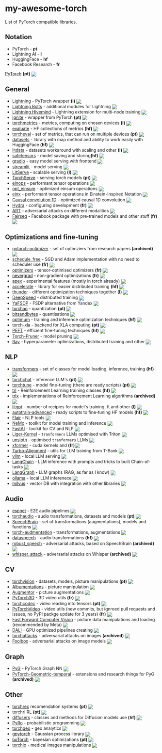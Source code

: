 # my-awesome-torch
List of PyTorch compatible libraries.

## Notation
- PyTorch - <b>pt</b>
- Lightning AI - <b>l</b>
- HuggingFace - <b>hf</b>
- Facebook Research - <b>fr</b>

[PyTorch](https://github.com/pytorch/pytorch) <b>(pt)</b>  <img src="https://img.shields.io/github/stars/pytorch/pytorch?style=social" align="center">

## General
- [Lightning](https://github.com/Lightning-AI/pytorch-lightning) - PyTorch wrapper <b>(l)</b> <img src="https://img.shields.io/github/stars/Lightning-AI/pytorch-lightning?style=social" align="center">
- [Lightning Bolts](https://github.com/Lightning-Universe/lightning-bolts) - additional modules for Lightning <img src="https://img.shields.io/github/stars/Lightning-Universe/lightning-bolts?style=social" align="center">
- [Lightning Hivemind](https://github.com/Lightning-Universe/lightning-Hivemind) - Lightning extension for multi-node training <img src="https://img.shields.io/github/stars/Lightning-Universe/lightning-Hivemind?style=social" align="center">
- [Ignite](https://github.com/pytorch/ignite) - wrapper from PyTorch <b>(pt)</b> <img src="https://img.shields.io/github/stars/pytorch/ignite?style=social" align="center">
- [torchmetrics](https://github.com/Lightning-AI/torchmetrics) - metrics, computing on chosen devices <b>(l)</b> <img src="https://img.shields.io/github/stars/Lightning-AI/torchmetrics?style=social" align="center">
- [evaluate](https://github.com/huggingface/evaluate) - HF collections of metrics <b>(hf)</b> <img src="https://img.shields.io/github/stars/huggingface/evaluate?style=social" align="center">
- [torcheval](https://github.com/pytorch/torcheval) - set of metrics, that can run on multiple devices <b>(pt)</b> <img src="https://img.shields.io/github/stars/pytorch/torcheval?style=social" align="center">
- [datasets](https://github.com/huggingface/datasets) - library with map method and ability to work easily with HuggingFace <b>(hf)</b> <img src="https://img.shields.io/github/stars/huggingface/datasets?style=social" align="center">
- [litdata](https://github.com/Lightning-AI/litdata) - datasets workaround with scaling and other <b>(l)</b> <img src="https://img.shields.io/github/stars/Lightning-AI/litdata?style=social" align="center">
- [safetensors](https://github.com/huggingface/safetensors) - model saving and storing<b>(hf)</b> <img src="https://img.shields.io/github/stars/huggingface/safetensors?style=social" align="center">
- [gradio](https://github.com/gradio-app/gradio) - easy model serving with frontend  <img src="https://img.shields.io/github/stars/gradio-app/gradio?style=social" align="center">
- [streamlit](https://github.com/streamlit/streamlit) - model serving <img src="https://img.shields.io/github/stars/streamlit/streamlit?style=social" align="center">
- [LitServe](https://github.com/Lightning-AI/LitServe) - scalable serving <b>(l)</b> <img src="https://img.shields.io/github/stars/Lightning-AI/LitServe?style=social" align="center">
- [TorchServe](https://github.com/pytorch/serve) - serving torch models <b>(pt)</b> <img src="https://img.shields.io/github/stars/pytorch/serve?style=social" align="center">
- [einops](https://github.com/arogozhnikov/einops) - performant tensor operations <img src="https://img.shields.io/github/stars/arogozhnikov/einops?style=social" align="center">
- [opt_einsum](https://github.com/dgasmith/opt_einsum) - optimized einsum operations <img src="https://img.shields.io/github/stars/dgasmith/opt_einsum?style=social" align="center">
- [einx](https://github.com/fferflo/einx) - performant tensor operations in Einstein-Inspired Notation <img src="https://img.shields.io/github/stars/fferflo/einx?style=social" align="center">
- [Causal convolution 1D](https://github.com/Dao-AILab/causal-conv1d) - optimized causal 1D convolution <img src="https://img.shields.io/github/stars/Dao-AILab/causal-conv1d?style=social" align="center">
- [Hydra](https://github.com/facebookresearch/hydra) - configuring development <b>(fr)</b> <img src="https://img.shields.io/github/stars/facebookresearch/hydra?style=social" align="center">
- [ART](https://github.com/Trusted-AI/adversarial-robustness-toolbox) - adversarial attacks on different modalities <img src="https://img.shields.io/github/stars/Trusted-AI/adversarial-robustness-toolbox?style=social" align="center">
- [Fairseq](https://github.com/facebookresearch/fairseq) - Facebook package with pre-trained models and other stuff <b>(fr)</b> <img src="https://img.shields.io/github/stars/facebookresearch/fairseq?style=social" align="center">

## Optimizations and fine-tuning
- [pytorch-optimizer](https://github.com/jettify/pytorch-optimizer) - set of optimziers from research papers <b>(archived)</b> <img src="https://img.shields.io/github/stars/jettify/pytorch-optimizer?style=social" align="center">
- [schedule_free](https://github.com/facebookresearch/schedule_free) - SGD and Adam implementation with no need to scheduler use <b>(fr)</b> <img src="https://img.shields.io/github/stars/facebookresearch/schedule_free?style=social" align="center">
- [optimizers](https://github.com/facebookresearch/optimizers) - tensor-optimised optimizers <b>(fr)</b> <img src="https://img.shields.io/github/stars/facebookresearch/optimizers?style=social" align="center">
- [nevergrad](https://github.com/facebookresearch/nevergrad) - non-gradient optimizations <b>(fr)</b> <img src="https://img.shields.io/github/stars/facebookresearch/nevergrad?style=social" align="center">
- [apex](https://github.com/NVIDIA/apex) - experimental features (mostly in torch already) <img src="https://img.shields.io/github/stars/NVIDIA/apex?style=social" align="center">
- [accelerate](https://github.com/huggingface/accelerate) - library for easier distributed training <b>(hf)</b> <img src="https://img.shields.io/github/stars/huggingface/accelerate?style=social" align="center">
- [thunder](https://github.com/Lightning-AI/lightning-thunder) - different optimization techniques together <b>(l)</b> <img src="https://img.shields.io/github/stars/Lightning-AI/lightning-thunder?style=social" align="center">
- [DeepSpeed](https://github.com/microsoft/DeepSpeed) - distributed training <img src="https://img.shields.io/github/stars/microsoft/DeepSpeed?style=social" align="center">
- [YaFSDP](https://github.com/yandex/YaFSDP) - FSDP alternative from Yandex <img src="https://img.shields.io/github/stars/yandex/YaFSDP?style=social" align="center">
- [torchao](https://github.com/pytorch/ao) - quantization <b>(pt)</b> <img src="https://img.shields.io/github/stars/pytorch/ao?style=social" align="center">
- [bitsandbytes](https://github.com/bitsandbytes-foundation/bitsandbytes) - quantisations <img src="https://img.shields.io/github/stars/bitsandbytes-foundation/bitsandbytes?style=social" align="center">
- [optimum](https://github.com/huggingface/optimum) - training and inference optimization techniques <b>(hf)</b> <img src="https://img.shields.io/github/stars/huggingface/optimum?style=social" align="center">
- [torch-xla](https://github.com/pytorch/xla) - backend for XLA computing <b>(pt)</b> <img src="https://img.shields.io/github/stars/pytorch/xla?style=social" align="center">
- [PEFT](https://github.com/huggingface/peft) - efficient fine-tuning techniques <b>(hf)</b> <img src="https://img.shields.io/github/stars/huggingface/peft?style=social" align="center">
- [Torch-Pruner](https://github.com/VainF/Torch-Pruning) - model pruning <img src="https://img.shields.io/github/stars/VainF/Torch-Pruning?style=social" align="center">
- [Ray](https://github.com/ray-project/ray) - hyperparameter optimizations, distributed training and other <img src="https://img.shields.io/github/stars/ray-project/ray?style=social" align="center">

## NLP
- [transformers](https://github.com/huggingface/transformers) - set of classes for model loading, inference, training <b>(hf)</b> <img src="https://img.shields.io/github/stars/huggingface/transformers?style=social" align="center">
- [torchchat](https://github.com/pytorch/torchchat) - inference LLM's <b>(pt)</b> <img src="https://img.shields.io/github/stars/pytorch/torchchat?style=social" align="center">
- [torchtune](https://github.com/pytorch/torchtune) - model fine-tuning (there are ready scripts) <b>(pt)</b> <img src="https://img.shields.io/github/stars/pytorch/torchtune?style=social" align="center">
- [trl](https://github.com/huggingface/trl) - Reinforcement Learning training classes <b>(hf)</b> <img src="https://img.shields.io/github/stars/huggingface/trl?style=social" align="center">
- [trlx](https://github.com/CarperAI/trlx) - implementations of Reinforcement Learning algorithms <b>(archived)</b> <img src="https://img.shields.io/github/stars/CarperAI/trlx?style=social" align="center">
- [litgpt](https://github.com/Lightning-AI/litgpt) - number of recipies for model's training, ft and other <b>(l)</b> <img src="https://img.shields.io/github/stars/Lightning-AI/litgpt?style=social" align="center">
- [autotrain-advanced](https://github.com/huggingface/autotrain-advanced) - ready scripts to fine-tuning HF models <b>(hf)</b> <img src="https://img.shields.io/github/stars/huggingface/autotrain-advanced?style=social" align="center">
- [Flair](https://github.com/flairNLP/flair) - NLP tools <img src="https://img.shields.io/github/stars/flairNLP/flair?style=social" align="center">
- [NeMo](https://github.com/NVIDIA/NeMo) - toolkit for model training and inference <img src="https://img.shields.io/github/stars/NVIDIA/NeMo?style=social" align="center">
- [FastAI](https://github.com/fastai/fastai) - toolkit for CV and NLP <img src="https://img.shields.io/github/stars/fastai/fastai?style=social" align="center">
- [Liger-Kernel](https://github.com/linkedin/Liger-Kernel) - `tranformers` LLMs optimised with Triton <img src="https://img.shields.io/github/stars/linkedin/Liger-Kernel?style=social" align="center">
- [unsloth](https://github.com/unslothai/unsloth) - optimised `tranformers` LLMs <img src="https://img.shields.io/github/stars/unslothai/unsloth?style=social" align="center">
- [xformer](https://github.com/facebookresearch/xformers) - cuda kernels and  <b>(fr)</b><img src="https://img.shields.io/github/stars/facebookresearch/xformers?style=social" align="center">
- [Turbo-Alignment](https://github.com/turbo-llm/turbo-alignment) - utils for LLM training from T-Bank <img src="https://img.shields.io/github/stars/turbo-llm/turbo-alignment?style=social" align="center">
-  [vllm](https://github.com/vllm-project/vllm) - local LLM serving <img src="https://img.shields.io/github/stars/vllm-project/vllm?style=social" align="center">
-  [LangChain](https://github.com/langchain-ai/langchain) - LLM inference with prompts and tricks to built Chain-of-tasks <img src="https://img.shields.io/github/stars/langchain-ai/langchain?style=social" align="center">
- [LangGraph](https://github.com/langchain-ai/langgraph) - LLM graphs (RAG, as far as I know) <img src="https://img.shields.io/github/stars/langchain-ai/langgraph?style=social" align="center">
- [ollama](https://github.com/ollama/ollama) - local LLM inferenece <img src="https://img.shields.io/github/stars/ollama/ollama?style=social" align="center">
- [milvus](https://github.com/milvus-io/milvus) - vector DB with integration with other libraries <img src="https://img.shields.io/github/stars/milvus-io/milvus?style=social" align="center">


## Audio
- [espnet](https://github.com/espnet/espnet) - E2E audio pipelines <img src="https://img.shields.io/github/stars/espnet/espnet?style=social" align="center">
- [torchaudio](https://github.com/pytorch/audio) - audio transformations, datasets and models <b>(pt)</b> <img src="https://img.shields.io/github/stars/pytorch/audio?style=social" align="center">
- [SpeechBrain](https://github.com/speechbrain/speechbrain) - set of transformations (augmentations), models and functions <img src="https://img.shields.io/github/stars/speechbrain/speechbrain?style=social" align="center">
- [torch-audmentation](https://github.com/asteroid-team/torch-audiomentations) - transformations, augmentations <img src="https://img.shields.io/github/stars/asteroid-team/torch-audiomentations?style=social" align="center">
- [dataspeech](https://github.com/huggingface/dataspeech) - audio transformations <b>(hf)</b> <img src="https://img.shields.io/github/stars/huggingface/dataspeech?style=social" align="center">
- [robust_speech](https://github.com/RaphaelOlivier/robust_speech) - adversarial attacks, based on SpeechBrain <b>(archived)</b> <img src="https://img.shields.io/github/stars/RaphaelOlivier/robust_speech?style=social" align="center">
- [whisper_attack](https://github.com/RaphaelOlivier/whisper_attack) - adversarial attacks on Whisper <b>(archived)</b> <img src="https://img.shields.io/github/stars/RaphaelOlivier/whisper_attack?style=social" align="center">

## CV
- [torchvision](https://github.com/pytorch/vision) - datasets, models, picture manipulations <b>(pt)</b> <img src="https://img.shields.io/github/stars/pytorch/vision?style=social" align="center">
- [Albumentations](https://github.com/albumentations-team/albumentations) - picture manipulation <img src="https://img.shields.io/github/stars/albumentations-team/albumentations?style=social" align="center">
- [Augmentor](https://github.com/mdbloice/Augmentor) - picture augmentations <img src="https://img.shields.io/github/stars/mdbloice/Augmentor?style=social" align="center">
- [PyTorch3D](https://github.com/facebookresearch/pytorch3d) - 3D video utils <b>(fr)</b> <img src="https://img.shields.io/github/stars/facebookresearch/pytorch3d?style=social" align="center">
- [torchcodec](https://github.com/pytorch/torchcodec) - video reading into tensors <b>(pt)</b> <img src="https://img.shields.io/github/stars/pytorch/torchcodec?style=social" align="center">
- [PyTorchVideo](https://github.com/facebookresearch/pytorchvideo) - video utils (new commits, but ignroed pull requests and issues, no PyPI packge update for 3 years) <b>(fr)</b> <img src="https://img.shields.io/github/stars/facebookresearch/pytorchvideo?style=social" align="center">
- [Fast Forward Computer Vision](https://github.com/libffcv/ffcv) - picture data manipulations and loading (recommended by Meta) <img src="https://img.shields.io/github/stars/libffcv/ffcv?style=social" align="center">
- [DALI](https://github.com/NVIDIA/DALI) - GPU optimized pipelines creating <img src="https://img.shields.io/github/stars/NVIDIA/DALI?style=social" align="center">
- [torchattacks](https://github.com/Harry24k/adversarial-attacks-pytorch) - adversarial attacks on images <b>(archived)</b> <img src="https://img.shields.io/github/stars/Harry24k/adversarial-attacks-pytorch?style=social" align="center">
- [Foolbox](https://github.com/bethgelab/foolbox) - adversarial attacks on image models <img src="https://img.shields.io/github/stars/bethgelab/foolbox?style=social" align="center">

## Graph
- [PyG](https://github.com/pyg-team/pytorch_geometric) - PyTorch Graph NN <img src="https://img.shields.io/github/stars/pyg-team/pytorch_geometric?style=social" align="center">
- [PyTorch-Geometric-temporal](https://github.com/benedekrozemberczki/pytorch_geometric_temporal) - extensions and research things for PyG <b>(archived)</b> <img src="https://img.shields.io/github/stars/benedekrozemberczki/pytorch_geometric_temporal?style=social" align="center">

## Other
- [torchrec](https://github.com/pytorch/torchrec) recomendation systems <b>(pt)</b> <img src="https://img.shields.io/github/stars/pytorch/torchrec?style=social" align="center">
- [torchrl](https://github.com/pytorch/rl) RL <b>(pt)</b> <img src="https://img.shields.io/github/stars/pytorch/rl?style=social" align="center">
- [diffusers](https://github.com/huggingface/diffusers) - classes and methods for Diffusion models use <b>(hf)</b> <img src="https://img.shields.io/github/stars/huggingface/diffusers?style=social" align="center">
- [PyRo](https://github.com/pyro-ppl/pyro) - probabilistic programming <img src="https://img.shields.io/github/stars/pyro-ppl/pyro?style=social" align="center">
- [torchgeo](https://github.com/microsoft/torchgeo) - geo analytics <img src="https://img.shields.io/github/stars/microsoft/torchgeo?style=social" align="center">
- [gpytorch](https://github.com/cornellius-gp/gpytorch) - Gaussian process library <img src="https://img.shields.io/github/stars/cornellius-gp/gpytorch?style=social" align="center">
- [boTorch](https://github.com/pytorch/botorch) - bayesian optimizations <b>(pt)</b> <img src="https://img.shields.io/github/stars/pytorch/botorch?style=social" align="center">
- [torchio](https://github.com/fepegar/torchio) - medical images manipulations <img src="https://img.shields.io/github/stars/fepegar/torchio?style=social" align="center">
